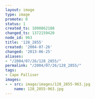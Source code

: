 ```yaml
---
layout: image
type: image
promote: 0
status: 1
created_ts: 1090862188
changed_ts: 1372159420
node_id: 963
title: '128_2855'
created: '2004-07-26'
changed: '2013-06-25'
aliases:
- "/2004/07/26/128_2855/"
permalink: "/2004/07/26/128_2855/"
tags:
- Cape Palliser
images:
- - src: image/images/128_2855-963.jpg
    name: 128_2855-963.jpg
---
```


